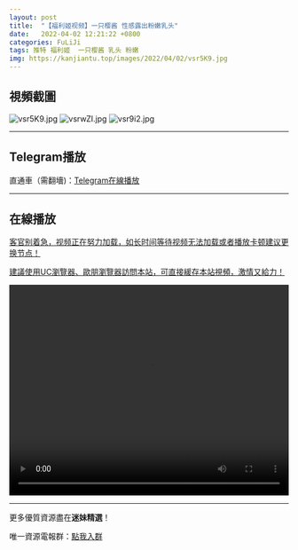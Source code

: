 ```yaml
---
layout: post
title:  "【福利姬视频】一只樱酱 性感露出粉嫩乳头"
date:   2022-04-02 12:21:22 +0800
categories: FuLiJi
tags: 推特 福利姬  一只樱酱 乳头 粉嫩
img: https://kanjiantu.top/images/2022/04/02/vsr5K9.jpg
---
```



## 視頻截圖

![vsr5K9.jpg](https://kanjiantu.top/images/2022/04/02/vsr5K9.jpg)
![vsrwZI.jpg](https://kanjiantu.top/images/2022/04/02/vsrwZI.jpg)
![vsr9i2.jpg](https://kanjiantu.top/images/2022/04/02/vsr9i2.jpg)

* * *
## Telegram播放

直通車（需翻墻)：[Telegram在線播放](https://t.me/mimeijingxuan/432)

* * *
## 在線播放
<u>客官别着急，视频正在努力加载，如长时间等待视频无法加载或者播放卡顿建议更换节点！</u>

<u>建議使用UC瀏覽器、歐朋瀏覽器訪問本站，可直接緩存本站視頻，激情又給力！</u>
<center><video src="https://cdn.publer.io/uploads/videos/624818ffdb279736bfa816c8/f26c1ad06cf1ef0d167d7f674006d27c.mp4" width="100%" height="380px" controls="controls"></video></center>

* * *
更多優質資源盡在**迷妹精選**！

唯一資源電報群：[點我入群](https://t.me/mimeijingxuan)


